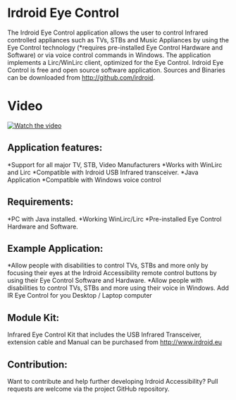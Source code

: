 # Irdroid Eye Control

The Irdroid Eye Control application allows the user to control Infrared controlled appliances such as TVs, STBs and Music Appliances by using the Eye Control technology (*requires pre-installed Eye Control Hardware and Software) or via voice control commands in Windows. The application implements a  Lirc/WinLirc client, optimized for the Eye Control. Irdroid Eye Control is free and open source software application. Sources and Binaries can be downloaded from http://github.com/irdroid. 

# Video

[![Watch the video](https://irdroid.github.io/Eye-Control/Irdroid-Voice-Control.png)](https://www.youtube.com/watch?v=hhOqlWFN7EI&feature=youtu.be)


## Application features:

*Support for all major TV, STB, Video Manufacturers
*Works with WinLirc and Lirc
*Compatible with Irdroid USB Infrared transceiver.
*Java Application
*Compatible with Windows voice control

## Requirements:

*PC with Java installed.
*Working WinLirc/Lirc
*Pre-installed Eye Control Hardware and Software.

## Example Application:

*Allow people with disabilities to control TVs, STBs and more only by focusing their eyes at the Irdroid Accessibility remote control buttons by using their Eye Control Software and Hardware.
*Allow people with disabilities to control TVs, STBs and more using their voice in Windows.
Add IR Eye Control for you Desktop / Laptop computer 

## Module Kit:

Infrared Eye Control Kit that includes the USB Infrared Transceiver, extension cable and Manual can be purchased from http://www.irdroid.eu

## Contribution:

Want to contribute and help further developing Irdroid Accessibility? Pull requests are welcome via the project GitHub repository.

